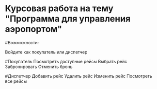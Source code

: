 # Курсовая работа на тему "Программа для управления аэропортом"
#Вожможности:

Войдите как покупатель или диспетчер

#Покупатель
Посмотреть доступные рейсы
Выбрать рейс
Забронировать
Отменить бронь

#Диспетчер
Добавить рейс
Удалить рейс
Изменить рейс
Посмотреть все рейсы
